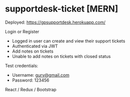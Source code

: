 # supportdesk-ticket [MERN]
Deployed: 
https://gpsupportdesk.herokuapp.com/

Login or Register 
 - Logged in user can create and view their support tickets
 - Authenticated via JWT
 - Add notes on tickets
 - Unable to add notes on tickets with closed status 
 
 Test credentials:
  - Username: gurv@gmail.com
  - Password: 123456


React / Redux / Bootstrap 
